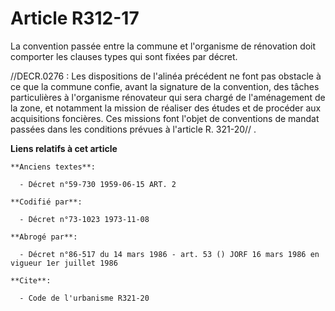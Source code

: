# Article R312-17

La convention passée entre la commune et l'organisme de rénovation doit comporter les clauses types qui sont fixées par
décret.

//DECR.0276 : Les dispositions de l'alinéa précédent ne font pas obstacle à ce que la commune confie, avant la signature de
la convention, des tâches particulières à l'organisme rénovateur qui sera chargé de l'aménagement de la zone, et notamment la
mission de réaliser des études et de procéder aux acquisitions foncières. Ces missions font l'objet de conventions de mandat
passées dans les conditions prévues à l'article R. 321-20// .

**Liens relatifs à cet article**

	**Anciens textes**:

	  - Décret n°59-730 1959-06-15 ART. 2

	**Codifié par**:

	  - Décret n°73-1023 1973-11-08

	**Abrogé par**:

	  - Décret n°86-517 du 14 mars 1986 - art. 53 () JORF 16 mars 1986 en vigueur 1er juillet 1986

	**Cite**:

	  - Code de l'urbanisme R321-20
